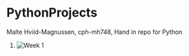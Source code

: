 # PythonProjects
 Malte Hviid-Magnussen, cph-mh748, Hand in repo for Python

1. ![Week 1](https://github.com/MalteMagnussen/PythonProjects/blob/master/Week_1/01%20Exercise.ipynb)
